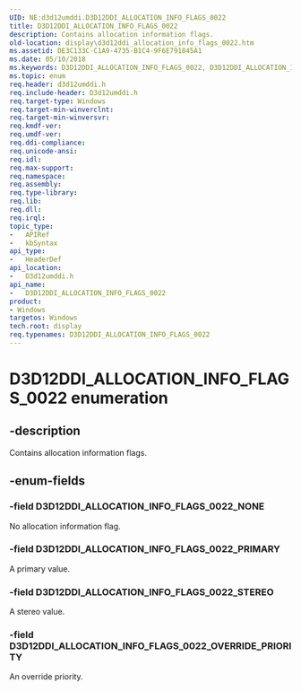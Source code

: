 ```yaml
---
UID: NE:d3d12umddi.D3D12DDI_ALLOCATION_INFO_FLAGS_0022
title: D3D12DDI_ALLOCATION_INFO_FLAGS_0022
description: Contains allocation information flags.
old-location: display\d3d12ddi_allocation_info_flags_0022.htm
ms.assetid: DE3C133C-C1A9-4735-B1C4-9F6E791845A1
ms.date: 05/10/2018
ms.keywords: D3D12DDI_ALLOCATION_INFO_FLAGS_0022, D3D12DDI_ALLOCATION_INFO_FLAGS_0022 enumeration [Display Devices], D3D12DDI_ALLOCATION_INFO_FLAGS_0022_NONE, D3D12DDI_ALLOCATION_INFO_FLAGS_0022_OVERRIDE_PRIORITY, D3D12DDI_ALLOCATION_INFO_FLAGS_0022_PRIMARY, D3D12DDI_ALLOCATION_INFO_FLAGS_0022_STEREO, d3d12umddi/D3D12DDI_ALLOCATION_INFO_FLAGS_0022, d3d12umddi/D3D12DDI_ALLOCATION_INFO_FLAGS_0022_NONE, d3d12umddi/D3D12DDI_ALLOCATION_INFO_FLAGS_0022_OVERRIDE_PRIORITY, d3d12umddi/D3D12DDI_ALLOCATION_INFO_FLAGS_0022_PRIMARY, d3d12umddi/D3D12DDI_ALLOCATION_INFO_FLAGS_0022_STEREO, display.d3d12ddi_allocation_info_flags_0022
ms.topic: enum
req.header: d3d12umddi.h
req.include-header: D3d12umddi.h
req.target-type: Windows
req.target-min-winverclnt: 
req.target-min-winversvr: 
req.kmdf-ver: 
req.umdf-ver: 
req.ddi-compliance: 
req.unicode-ansi: 
req.idl: 
req.max-support: 
req.namespace: 
req.assembly: 
req.type-library: 
req.lib: 
req.dll: 
req.irql: 
topic_type:
-	APIRef
-	kbSyntax
api_type:
-	HeaderDef
api_location:
-	D3d12umddi.h
api_name:
-	D3D12DDI_ALLOCATION_INFO_FLAGS_0022
product:
- Windows
targetos: Windows
tech.root: display
req.typenames: D3D12DDI_ALLOCATION_INFO_FLAGS_0022
---
```


# D3D12DDI_ALLOCATION_INFO_FLAGS_0022 enumeration


## -description


Contains allocation information flags.


## -enum-fields




### -field D3D12DDI_ALLOCATION_INFO_FLAGS_0022_NONE

No allocation information flag.


### -field D3D12DDI_ALLOCATION_INFO_FLAGS_0022_PRIMARY

A primary value. 


### -field D3D12DDI_ALLOCATION_INFO_FLAGS_0022_STEREO

A stereo value.


### -field D3D12DDI_ALLOCATION_INFO_FLAGS_0022_OVERRIDE_PRIORITY

An override priority. 

